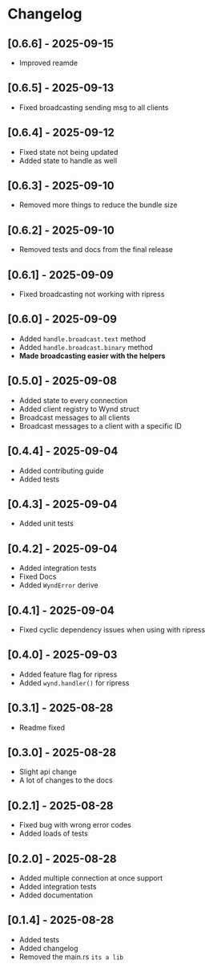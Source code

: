 # Changelog

## [0.6.6] - 2025-09-15

- Improved reamde

## [0.6.5] - 2025-09-13

- Fixed broadcasting sending msg to all clients

## [0.6.4] - 2025-09-12

- Fixed state not being updated
- Added state to handle as well

## [0.6.3] - 2025-09-10

- Removed more things to reduce the bundle size

## [0.6.2] - 2025-09-10

- Removed tests and docs from the final release

## [0.6.1] - 2025-09-09

- Fixed broadcasting not working with ripress

## [0.6.0] - 2025-09-09

- Added `handle.broadcast.text` method
- Added `handle.broadcast.binary` method
- **Made broadcasting easier with the helpers**

## [0.5.0] - 2025-09-08

- Added state to every connection
- Added client registry to Wynd struct
- Broadcast messages to all clients
- Broadcast messages to a client with a specific ID

## [0.4.4] - 2025-09-04

- Added contributing guide
- Added tests

## [0.4.3] - 2025-09-04

- Added unit tests

## [0.4.2] - 2025-09-04

- Added integration tests
- Fixed Docs
- Added `WyndError` derive

## [0.4.1] - 2025-09-04

- Fixed cyclic dependency issues when using with ripress

## [0.4.0] - 2025-09-03

- Added feature flag for ripress
- Added `wynd.handler()` for ripress

## [0.3.1] - 2025-08-28

- Readme fixed

## [0.3.0] - 2025-08-28

- Slight api change
- A lot of changes to the docs

## [0.2.1] - 2025-08-28

- Fixed bug with wrong error codes
- Added loads of tests

## [0.2.0] - 2025-08-28

- Added multiple connection at once support
- Added integration tests
- Added documentation

## [0.1.4] - 2025-08-28

- Added tests
- Added changelog
- Removed the main.rs `its a lib`
